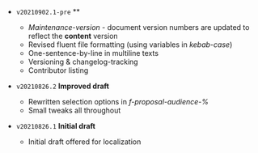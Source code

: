 - `v20210902.1-pre` **

  - *Maintenance-version* - document version numbers are updated to reflect the **content** version
  - Revised fluent file formatting (using variables in *kebab-case*)
  - One-sentence-by-line in multiline texts
  - Versioning & changelog-tracking
  - Contributor listing

- `v20210826.2` **Improved draft**

  - Rewritten selection options in *f-proposal-audience-%*
  - Small tweaks all throughout

- `v20210826.1` **Initial draft**

  - Initial draft offered for localization
